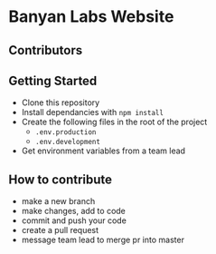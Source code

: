 # Banyan Labs Website

## Contributors

## Getting Started

- Clone this repository
- Install dependancies with `npm install`
- Create the following files in the root of the project
  - `.env.production`
  - `.env.development`
- Get environment variables from a team lead 

## How to contribute

- make a new branch
- make changes, add to code
- commit and push your code
- create a pull request
- message team lead to merge pr into master